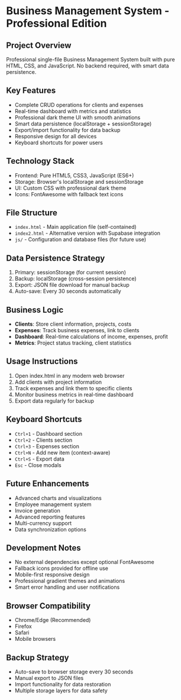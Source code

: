 # Business Management System - Professional Edition

## Project Overview
Professional single-file Business Management System built with pure HTML, CSS, and JavaScript. No backend required, with smart data persistence.

## Key Features
- Complete CRUD operations for clients and expenses  
- Real-time dashboard with metrics and statistics
- Professional dark theme UI with smooth animations
- Smart data persistence (localStorage + sessionStorage)
- Export/import functionality for data backup
- Responsive design for all devices
- Keyboard shortcuts for power users

## Technology Stack
- Frontend: Pure HTML5, CSS3, JavaScript (ES6+)
- Storage: Browser's localStorage and sessionStorage
- UI: Custom CSS with professional dark theme
- Icons: FontAwesome with fallback text icons

## File Structure
- `index.html` - Main application file (self-contained)
- `index2.html` - Alternative version with Supabase integration
- `js/` - Configuration and database files (for future use)

## Data Persistence Strategy
1. Primary: sessionStorage (for current session)
2. Backup: localStorage (cross-session persistence)  
3. Export: JSON file download for manual backup
4. Auto-save: Every 30 seconds automatically

## Business Logic
- **Clients**: Store client information, projects, costs
- **Expenses**: Track business expenses, link to clients
- **Dashboard**: Real-time calculations of income, expenses, profit
- **Metrics**: Project status tracking, client statistics

## Usage Instructions
1. Open index.html in any modern web browser
2. Add clients with project information
3. Track expenses and link them to specific clients
4. Monitor business metrics in real-time dashboard
5. Export data regularly for backup

## Keyboard Shortcuts
- `Ctrl+1` - Dashboard section
- `Ctrl+2` - Clients section  
- `Ctrl+3` - Expenses section
- `Ctrl+N` - Add new item (context-aware)
- `Ctrl+S` - Export data
- `Esc` - Close modals

## Future Enhancements
- Advanced charts and visualizations
- Employee management system
- Invoice generation
- Advanced reporting features
- Multi-currency support
- Data synchronization options

## Development Notes
- No external dependencies except optional FontAwesome
- Fallback icons provided for offline use
- Mobile-first responsive design
- Professional gradient themes and animations
- Smart error handling and user notifications

## Browser Compatibility
- Chrome/Edge (Recommended)
- Firefox
- Safari
- Mobile browsers

## Backup Strategy
- Auto-save to browser storage every 30 seconds
- Manual export to JSON files
- Import functionality for data restoration
- Multiple storage layers for data safety